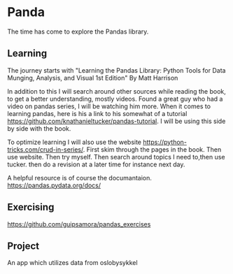 <h1> Panda </h1>

The time has come to explore the Pandas library. 

<h2> Learning </h2>

The journey starts with "Learning the Pandas Library: Python Tools for Data Munging, Analysis, and Visual 1st Edition" By Matt Harrison

In addition to this I will search around other sources while reading the book, to get a better understanding, mostly videos. Found a great guy who had a video
on pandas series, I will be watching him more. When it comes to learning pandas, here is his a link to his somewhat of a tutorial https://github.com/knathanieltucker/pandas-tutorial. I will be using this side by side with the book.

To optimize learning I will also use the website https://python-tricks.com/crud-in-series/. First skim through the pages in the book. Then use website. Then try myself. Then search around topics I need to,then use tucker. then do a revision at a later time for instance next day.

A helpful resource is of course the documantaion. https://pandas.pydata.org/docs/

<h2> Exercising </h2>

https://github.com/guipsamora/pandas_exercises 

<h2> Project </h2>

An app which utilizes data from oslobysykkel

